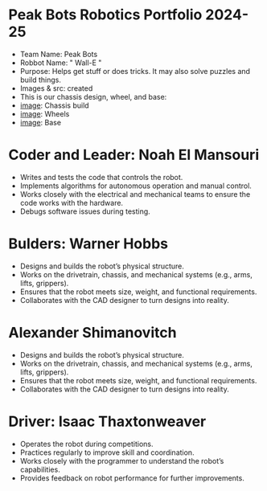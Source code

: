 # Peak Bots Robotics Portfolio 2024-25

* Team Name: Peak Bots
* Robbot Name: " Wall-E " 
* Purpose: Helps get stuff or does tricks. It may also solve puzzles and build things.
* Images & src: created
* This is our chassis design, wheel, and base:
* [image](https://github.com/user-attachments/assets/403440f2-0382-40b2-8a8e-a4f87d2656b4): Chassis build
* [image](https://github.com/user-attachments/assets/1406873c-1fce-4fa0-877d-f385f05d5465): Wheels
* [image](https://github.com/user-attachments/assets/adef4a9f-fb04-42a1-88b9-330993956b45): Base




# Coder and Leader: Noah El Mansouri
* Writes and tests the code that controls the robot.
* Implements algorithms for autonomous operation and manual control.
* Works closely with the electrical and mechanical teams to ensure the code works with the hardware.
* Debugs software issues during testing.

# Bulders: Warner Hobbs 
* Designs and builds the robot’s physical structure.
* Works on the drivetrain, chassis, and mechanical systems (e.g., arms, lifts, grippers).
* Ensures that the robot meets size, weight, and functional requirements.
* Collaborates with the CAD designer to turn designs into reality.

# Alexander Shimanovitch
* Designs and builds the robot’s physical structure.
* Works on the drivetrain, chassis, and mechanical systems (e.g., arms, lifts, grippers).
* Ensures that the robot meets size, weight, and functional requirements.
* Collaborates with the CAD designer to turn designs into reality.


# Driver: Isaac Thaxtonweaver
* Operates the robot during competitions.
* Practices regularly to improve skill and coordination.
* Works closely with the programmer to understand the robot’s capabilities.
* Provides feedback on robot performance for further improvements.
